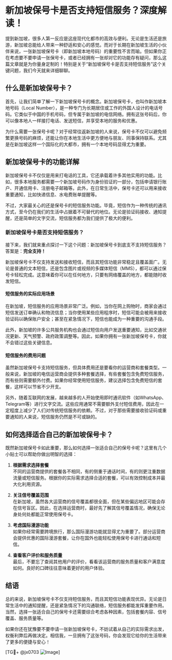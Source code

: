 # 新加坡保号卡是否支持短信服务？深度解读！

提到新加坡，很多人第一反应是这座现代化都市的高效与便利。无论是生活还是旅游，新加坡总能给人带来一种舒适和安心的感觉。而对于长期在新加坡生活的小伙伴来说，一张新加坡保号卡（即新加坡本地号码）的重要性不言而喻。但如果你正在考虑要不要申请一张保号卡，或者已经拥有一张却对它的功能存有疑问，那么这篇文章就是为你量身定制的！特别是关于“新加坡保号卡是否支持短信服务”这个关键问题，我们今天就来详细聊聊。

## 什么是新加坡保号卡？

首先，让我们简单了解一下新加坡保号卡的概念。新加坡保号卡，也叫作新加坡本地号码（Local Number），是一种专门为长期居住或工作的外国人设计的电话号码。它类似于中国的手机号码，但专属于新加坡的电信网络。拥有这张号码后，你可以像本地人一样接打电话、发送短信，并享受本地的服务和优惠。

为什么需要一张保号卡呢？对于经常往返新加坡的人来说，保号卡不仅可以避免频繁更换号码的麻烦，还能让你在本地生活中更方便地与朋友、同事保持联系。尤其是在新加坡这样一个国际化的大都市，拥有一个本地号码显得尤为重要。

## 新加坡保号卡的功能详解

新加坡保号卡不仅仅是用来打电话的工具，它还承载着许多其他实用的功能。比如，很多本地服务都需要一个新加坡号码作为身份验证的一部分，包括申请银行账户、开通信用卡、注册电子邮箱等。此外，在日常生活中，保号卡还可以用来接收重要通知，比如快递信息、水电费账单提醒等。

不过，大家最关心的还是保号卡的短信服务功能。毕竟，短信作为一种传统的通讯方式，至今仍在我们的生活中占据着不可替代的地位。无论是验证码接收、通知提醒，还是简单的文字交流，短信服务都为我们提供了极大的便利。

### 新加坡保号卡是否支持短信服务？

接下来，我们就来重点探讨一下这个问题：新加坡保号卡到底支不支持短信服务？答案是：**完全支持！**

新加坡保号卡不仅支持发送和接收短信，而且其短信功能非常稳定且覆盖面广。无论是普通的文本短信，还是包含图片或视频的多媒体短信（MMS），都可以通过保号卡轻松完成。这意味着你可以在任何地方，只要有网络覆盖的地方，都能随时收发短信。

#### 短信服务的实际应用场景

在新加坡，短信服务的应用场景非常广泛。例如，当你在网上购物时，商家会通过短信发送订单确认和物流信息；当你使用某些应用程序时，短信可能会被用来接收验证码以确保账户安全；甚至在紧急情况下，短信也能成为一种重要的沟通手段。

此外，新加坡的许多公共服务机构也会通过短信向用户发送重要通知，比如交通状况更新、天气预警、政府政策调整等。因此，如果你拥有一张新加坡保号卡，你就不会错过这些关键信息。

#### 短信服务的费用问题

虽然新加坡保号卡支持短信服务，但具体费用还是要看你的运营商和套餐类型。一般来说，新加坡的电信运营商会提供多种套餐选择，有些套餐包含免费短信服务，而有些则需要额外付费。如果你经常使用短信服务，建议选择包含免费短信的套餐，这样可以节省不少开支。

另外，随着互联网的发展，越来越多的人开始使用即时通讯软件（如WhatsApp、Telegram等）进行文字交流。这些应用通常不需要额外支付短信费用，因此在一定程度上减少了人们对传统短信服务的依赖。不过，对于那些需要接收验证码或重要通知的人来说，短信服务仍然是不可或缺的。

## 如何选择适合自己的新加坡保号卡？

既然新加坡保号卡如此重要，那么如何选择一张适合自己的保号卡呢？这里有几个小贴士可以帮助你做出明智的选择：

1. **根据需求选择套餐**  
   不同的运营商提供的套餐各不相同，有的侧重于通话时间，有的则更注重数据流量或短信服务。根据你的实际需求选择合适的套餐，可以有效控制成本并最大化利用资源。

2. **关注信号覆盖范围**  
   在新加坡，虽然各大运营商的信号覆盖都很全面，但在某些偏远地区可能会存在信号盲区。因此，在选择运营商时，最好先了解其信号覆盖情况，确保无论身处何处都能正常使用保号卡。

3. **考虑国际漫游功能**  
   如果你经常需要跨境旅行，那么国际漫游功能就显得尤为重要了。部分运营商会提供优惠的国际漫游套餐，让你在国外也能轻松使用保号卡进行通话和短信。

4. **查看客户评价和服务质量**  
   最后，不要忘了查阅其他用户的评价，看看该运营商的服务质量和客户满意度如何。良好的口碑往往意味着更好的用户体验。

## 结语

总的来说，新加坡保号卡不仅支持短信服务，而且其短信功能表现优异。无论是日常生活中的通知提醒，还是紧急情况下的沟通联络，短信服务都能发挥重要作用。当然，选择一张适合自己的保号卡还需要综合考虑各种因素，包括套餐内容、信号覆盖、服务质量等。

如果你还在犹豫要不要申请一张新加坡保号卡，不妨试着从自己的实际需求出发，权衡利弊后再做决定。相信我，一旦拥有了这张号码，你会发现它给你的生活带来了更多的便捷与安心！

[TG💪+ @jx0703 ![Image](https://github.com/user-attachments/assets/dbca1d08-cadb-493c-b0ec-ad6f7a83f270)]